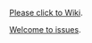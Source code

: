 [Please click to Wiki](https://github.com/QinShuangyu/MoYoungWatchFlutterSDK/wiki).

[Welcome to issues](https://github.com/QinShuangyu/MoYoungWatchFlutterSDK/issues).